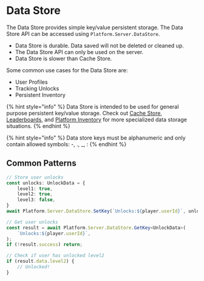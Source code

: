 # Data Store

The Data Store provides simple key/value persistent storage. The Data Store API can be accessed using `Platform.Server.DataStore`.

* Data Store is durable. Data saved will not be deleted or cleaned up.
* The Data Store API can only be used on the server.
* Data Store is slower than Cache Store.

Some common use cases for the Data Store are:

* User Profiles
* Tracking Unlocks
* Persistent Inventory

{% hint style="info" %}
Data Store is intended to be used for general purpose persistent key/value storage. Check out [Cache Store](../cache-store.md), [Leaderboards](../leaderboards.md), and [Platform Inventory](../platform-inventory.md) for more specialized data storage situations.
{% endhint %}

{% hint style="info" %}
Data store keys must be alphanumeric and only contain allowed symbols: -, ., \_, :
{% endhint %}

## Common Patterns

```typescript
// Store user unlocks
const unlocks: UnlockData = {
    level1: true,
    level2: true,
    level3: false,
}
await Platform.Server.DataStore.SetKey(`Unlocks:${player.userId}`, unlocks);

// Get user unlocks
const result = await Platform.Server.DataStore.GetKey<UnlockData>(
    `Unlocks:${player.userId}`,
);
if (!result.success) return;

// Check if user has unlocked level2
if (result.data.level2) {
    // Unlocked!
}
```

